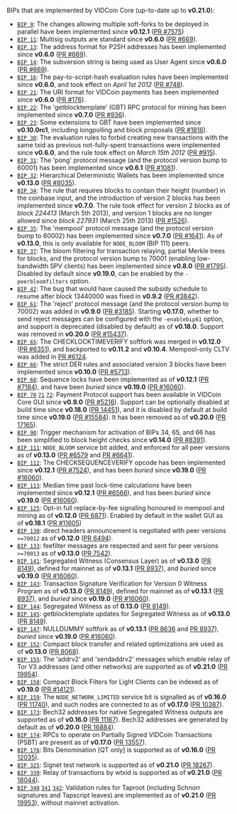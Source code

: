 BIPs that are implemented by VIDCoin Core (up-to-date up to **v0.21.0**):

* [`BIP 9`](https://github.com/vidcoin/bips/blob/master/bip-0009.mediawiki): The changes allowing multiple soft-forks to be deployed in parallel have been implemented since **v0.12.1**  ([PR #7575](https://github.com/vidcoin/vidcoin/pull/7575))
* [`BIP 11`](https://github.com/vidcoin/bips/blob/master/bip-0011.mediawiki): Multisig outputs are standard since **v0.6.0** ([PR #669](https://github.com/vidcoin/vidcoin/pull/669)).
* [`BIP 13`](https://github.com/vidcoin/bips/blob/master/bip-0013.mediawiki): The address format for P2SH addresses has been implemented since **v0.6.0** ([PR #669](https://github.com/vidcoin/vidcoin/pull/669)).
* [`BIP 14`](https://github.com/vidcoin/bips/blob/master/bip-0014.mediawiki): The subversion string is being used as User Agent since **v0.6.0** ([PR #669](https://github.com/vidcoin/vidcoin/pull/669)).
* [`BIP 16`](https://github.com/vidcoin/bips/blob/master/bip-0016.mediawiki): The pay-to-script-hash evaluation rules have been implemented since **v0.6.0**, and took effect on *April 1st 2012* ([PR #748](https://github.com/vidcoin/vidcoin/pull/748)).
* [`BIP 21`](https://github.com/vidcoin/bips/blob/master/bip-0021.mediawiki): The URI format for VIDCoin payments has been implemented since **v0.6.0** ([PR #176](https://github.com/vidcoin/vidcoin/pull/176)).
* [`BIP 22`](https://github.com/vidcoin/bips/blob/master/bip-0022.mediawiki): The 'getblocktemplate' (GBT) RPC protocol for mining has been implemented since **v0.7.0** ([PR #936](https://github.com/vidcoin/vidcoin/pull/936)).
* [`BIP 23`](https://github.com/vidcoin/bips/blob/master/bip-0023.mediawiki): Some extensions to GBT have been implemented since **v0.10.0rc1**, including longpolling and block proposals ([PR #1816](https://github.com/vidcoin/vidcoin/pull/1816)).
* [`BIP 30`](https://github.com/vidcoin/bips/blob/master/bip-0030.mediawiki): The evaluation rules to forbid creating new transactions with the same txid as previous not-fully-spent transactions were implemented since **v0.6.0**, and the rule took effect on *March 15th 2012* ([PR #915](https://github.com/vidcoin/vidcoin/pull/915)).
* [`BIP 31`](https://github.com/vidcoin/bips/blob/master/bip-0031.mediawiki): The 'pong' protocol message (and the protocol version bump to 60001) has been implemented since **v0.6.1** ([PR #1081](https://github.com/vidcoin/vidcoin/pull/1081)).
* [`BIP 32`](https://github.com/vidcoin/bips/blob/master/bip-0032.mediawiki): Hierarchical Deterministic Wallets has been implemented since **v0.13.0** ([PR #8035](https://github.com/vidcoin/vidcoin/pull/8035)).
* [`BIP 34`](https://github.com/vidcoin/bips/blob/master/bip-0034.mediawiki): The rule that requires blocks to contain their height (number) in the coinbase input, and the introduction of version 2 blocks has been implemented since **v0.7.0**. The rule took effect for version 2 blocks as of *block 224413* (March 5th 2013), and version 1 blocks are no longer allowed since *block 227931* (March 25th 2013) ([PR #1526](https://github.com/vidcoin/vidcoin/pull/1526)).
* [`BIP 35`](https://github.com/vidcoin/bips/blob/master/bip-0035.mediawiki): The 'mempool' protocol message (and the protocol version bump to 60002) has been implemented since **v0.7.0** ([PR #1641](https://github.com/vidcoin/vidcoin/pull/1641)). As of **v0.13.0**, this is only available for `NODE_BLOOM` (BIP 111) peers.
* [`BIP 37`](https://github.com/vidcoin/bips/blob/master/bip-0037.mediawiki): The bloom filtering for transaction relaying, partial Merkle trees for blocks, and the protocol version bump to 70001 (enabling low-bandwidth SPV clients) has been implemented since **v0.8.0** ([PR #1795](https://github.com/vidcoin/vidcoin/pull/1795)). Disabled by default since **v0.19.0**, can be enabled by the `-peerbloomfilters` option.
* [`BIP 42`](https://github.com/vidcoin/bips/blob/master/bip-0042.mediawiki): The bug that would have caused the subsidy schedule to resume after block 13440000 was fixed in **v0.9.2** ([PR #3842](https://github.com/vidcoin/vidcoin/pull/3842)).
* [`BIP 61`](https://github.com/vidcoin/bips/blob/master/bip-0061.mediawiki): The 'reject' protocol message (and the protocol version bump to 70002) was added in **v0.9.0** ([PR #3185](https://github.com/vidcoin/vidcoin/pull/3185)). Starting **v0.17.0**, whether to send reject messages can be configured with the `-enablebip61` option, and support is deprecated (disabled by default) as of **v0.18.0**. Support was removed in **v0.20.0** ([PR #15437](https://github.com/vidcoin/vidcoin/pull/15437)).
* [`BIP 65`](https://github.com/vidcoin/bips/blob/master/bip-0065.mediawiki): The CHECKLOCKTIMEVERIFY softfork was merged in **v0.12.0** ([PR #6351](https://github.com/vidcoin/vidcoin/pull/6351)), and backported to **v0.11.2** and **v0.10.4**. Mempool-only CLTV was added in [PR #6124](https://github.com/vidcoin/vidcoin/pull/6124).
* [`BIP 66`](https://github.com/vidcoin/bips/blob/master/bip-0066.mediawiki): The strict DER rules and associated version 3 blocks have been implemented since **v0.10.0** ([PR #5713](https://github.com/vidcoin/vidcoin/pull/5713)).
* [`BIP 68`](https://github.com/vidcoin/bips/blob/master/bip-0068.mediawiki): Sequence locks have been implemented as of **v0.12.1**  ([PR #7184](https://github.com/vidcoin/vidcoin/pull/7184)), and have been *buried* since **v0.19.0** ([PR #16060](https://github.com/vidcoin/vidcoin/pull/16060)).
* [`BIP 70`](https://github.com/vidcoin/bips/blob/master/bip-0070.mediawiki) [`71`](https://github.com/vidcoin/bips/blob/master/bip-0071.mediawiki) [`72`](https://github.com/vidcoin/bips/blob/master/bip-0072.mediawiki):
  Payment Protocol support has been available in VIDCoin Core GUI since **v0.9.0** ([PR #5216](https://github.com/vidcoin/vidcoin/pull/5216)).
  Support can be optionally disabled at build time since **v0.18.0** ([PR 14451](https://github.com/vidcoin/vidcoin/pull/14451)),
  and it is disabled by default at build time since **v0.19.0** ([PR #15584](https://github.com/vidcoin/vidcoin/pull/15584)).
  It has been removed as of **v0.20.0** ([PR 17165](https://github.com/vidcoin/vidcoin/pull/17165)).
* [`BIP 90`](https://github.com/vidcoin/bips/blob/master/bip-0090.mediawiki): Trigger mechanism for activation of BIPs 34, 65, and 66 has been simplified to block height checks since **v0.14.0** ([PR #8391](https://github.com/vidcoin/vidcoin/pull/8391)).
* [`BIP 111`](https://github.com/vidcoin/bips/blob/master/bip-0111.mediawiki): `NODE_BLOOM` service bit added, and enforced for all peer versions as of **v0.13.0** ([PR #6579](https://github.com/vidcoin/vidcoin/pull/6579) and [PR #6641](https://github.com/vidcoin/vidcoin/pull/6641)).
* [`BIP 112`](https://github.com/vidcoin/bips/blob/master/bip-0112.mediawiki): The CHECKSEQUENCEVERIFY opcode has been implemented since **v0.12.1** ([PR #7524](https://github.com/vidcoin/vidcoin/pull/7524)), and has been *buried* since **v0.19.0** ([PR #16060](https://github.com/vidcoin/vidcoin/pull/16060)).
* [`BIP 113`](https://github.com/vidcoin/bips/blob/master/bip-0113.mediawiki): Median time past lock-time calculations have been implemented since **v0.12.1** ([PR #6566](https://github.com/vidcoin/vidcoin/pull/6566)), and has been *buried* since **v0.19.0** ([PR #16060](https://github.com/vidcoin/vidcoin/pull/16060)).
* [`BIP 125`](https://github.com/vidcoin/bips/blob/master/bip-0125.mediawiki): Opt-in full replace-by-fee signaling honoured in mempool and mining as of **v0.12.0** ([PR 6871](https://github.com/vidcoin/vidcoin/pull/6871)). Enabled by default in the wallet GUI as of **v0.18.1** ([PR #11605](https://github.com/vidcoin/vidcoin/pull/11605))
* [`BIP 130`](https://github.com/vidcoin/bips/blob/master/bip-0130.mediawiki): direct headers announcement is negotiated with peer versions `>=70012` as of **v0.12.0** ([PR 6494](https://github.com/vidcoin/vidcoin/pull/6494)).
* [`BIP 133`](https://github.com/vidcoin/bips/blob/master/bip-0133.mediawiki): feefilter messages are respected and sent for peer versions `>=70013` as of **v0.13.0** ([PR 7542](https://github.com/vidcoin/vidcoin/pull/7542)).
* [`BIP 141`](https://github.com/vidcoin/bips/blob/master/bip-0141.mediawiki): Segregated Witness (Consensus Layer) as of **v0.13.0** ([PR 8149](https://github.com/vidcoin/vidcoin/pull/8149)), defined for mainnet as of **v0.13.1** ([PR 8937](https://github.com/vidcoin/vidcoin/pull/8937)), and *buried* since **v0.19.0** ([PR #16060](https://github.com/vidcoin/vidcoin/pull/16060)).
* [`BIP 143`](https://github.com/vidcoin/bips/blob/master/bip-0143.mediawiki): Transaction Signature Verification for Version 0 Witness Program as of **v0.13.0** ([PR 8149](https://github.com/vidcoin/vidcoin/pull/8149)), defined for mainnet as of **v0.13.1** ([PR 8937](https://github.com/vidcoin/vidcoin/pull/8937)), and *buried* since **v0.19.0** ([PR #16060](https://github.com/vidcoin/vidcoin/pull/16060)).
* [`BIP 144`](https://github.com/vidcoin/bips/blob/master/bip-0144.mediawiki): Segregated Witness as of **0.13.0** ([PR 8149](https://github.com/vidcoin/vidcoin/pull/8149)).
* [`BIP 145`](https://github.com/vidcoin/bips/blob/master/bip-0145.mediawiki): getblocktemplate updates for Segregated Witness as of **v0.13.0** ([PR 8149](https://github.com/vidcoin/vidcoin/pull/8149)).
* [`BIP 147`](https://github.com/vidcoin/bips/blob/master/bip-0147.mediawiki): NULLDUMMY softfork as of **v0.13.1** ([PR 8636](https://github.com/vidcoin/vidcoin/pull/8636) and [PR 8937](https://github.com/vidcoin/vidcoin/pull/8937)), *buried* since **v0.19.0** ([PR #16060](https://github.com/vidcoin/vidcoin/pull/16060)).
* [`BIP 152`](https://github.com/vidcoin/bips/blob/master/bip-0152.mediawiki): Compact block transfer and related optimizations are used as of **v0.13.0** ([PR 8068](https://github.com/vidcoin/vidcoin/pull/8068)).
* [`BIP 155`](https://github.com/vidcoin/bips/blob/master/bip-0155.mediawiki): The 'addrv2' and 'sendaddrv2' messages which enable relay of Tor V3 addresses (and other networks) are supported as of **v0.21.0** ([PR 19954](https://github.com/vidcoin/vidcoin/pull/19954)).
* [`BIP 158`](https://github.com/vidcoin/bips/blob/master/bip-0158.mediawiki): Compact Block Filters for Light Clients can be indexed as of **v0.19.0** ([PR #14121](https://github.com/vidcoin/vidcoin/pull/14121)).
* [`BIP 159`](https://github.com/vidcoin/bips/blob/master/bip-0159.mediawiki): The `NODE_NETWORK_LIMITED` service bit is signalled as of **v0.16.0** ([PR 11740](https://github.com/vidcoin/vidcoin/pull/11740)), and such nodes are connected to as of **v0.17.0** ([PR 10387](https://github.com/vidcoin/vidcoin/pull/10387)).
* [`BIP 173`](https://github.com/vidcoin/bips/blob/master/bip-0173.mediawiki): Bech32 addresses for native Segregated Witness outputs are supported as of **v0.16.0** ([PR 11167](https://github.com/vidcoin/vidcoin/pull/11167)). Bech32 addresses are generated by default as of **v0.20.0** ([PR 16884](https://github.com/vidcoin/vidcoin/pull/16884)).
* [`BIP 174`](https://github.com/vidcoin/bips/blob/master/bip-0174.mediawiki): RPCs to operate on Partially Signed VIDCoin Transactions (PSBT) are present as of **v0.17.0** ([PR 13557](https://github.com/vidcoin/vidcoin/pull/13557)).
* [`BIP 176`](https://github.com/vidcoin/bips/blob/master/bip-0176.mediawiki): Bits Denomination [QT only] is supported as of **v0.16.0** ([PR 12035](https://github.com/vidcoin/vidcoin/pull/12035)).
* [`BIP 325`](https://github.com/vidcoin/bips/blob/master/bip-0325.mediawiki): Signet test network is supported as of **v0.21.0** ([PR 18267](https://github.com/vidcoin/vidcoin/pull/18267)).
* [`BIP 339`](https://github.com/vidcoin/bips/blob/master/bip-0339.mediawiki): Relay of transactions by wtxid is supported as of **v0.21.0** ([PR 18044](https://github.com/vidcoin/vidcoin/pull/18044)).
* [`BIP 340`](https://github.com/vidcoin/bips/blob/master/bip-0340.mediawiki) [`341`](https://github.com/vidcoin/bips/blob/master/bip-0341.mediawiki) [`342`](https://github.com/vidcoin/bips/blob/master/bip-0342.mediawiki): Validation rules for Taproot (including Schnorr signatures and Tapscript leaves) are implemented as of **v0.21.0** ([PR 19953](https://github.com/vidcoin/vidcoin/pull/19953)), without mainnet activation.
